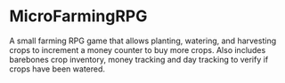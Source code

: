 # MicroFarmingRPG
A small farming RPG game that allows planting, watering, and harvesting crops to increment a money counter to buy more crops. Also includes barebones crop inventory, money tracking and day tracking to verify if crops have been watered.
